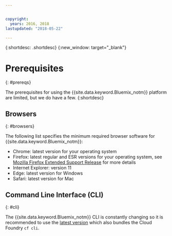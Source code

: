 ```yaml
---


copyright:
  years: 2016, 2018
lastupdated: "2018-05-22"

---
```


{:shortdesc: .shortdesc}
{:new_window: target="_blank"}

# Prerequisites
{: #prereqs}

The prerequisites for using the {{site.data.keyword.Bluemix_notm}} platform are limited, but we do have a few.
{:shortdesc}

## Browsers
{: #browsers}

The following list specifies the minimum required browser software for {{site.data.keyword.Bluemix_notm}}:

 * Chrome: latest version for your operating system
 * Firefox: latest regular and ESR versions for your operating system, see [Mozilla Firefox
Extended Support Release](https://www.mozilla.org/firefox/organizations/) for more details
 * Internet Explorer: version 11
 * Edge: latest version for Windows
 * Safari: latest version for Mac

## Command Line Interface (CLI)
{: #cli}

The {{site.data.keyword.Bluemix_notm}} CLI is constantly changing so it is recommended to use the [latest version](/docs/cli/reference/bluemix_cli/all_versions.html) which also bundles the Cloud Foundry `cf cli`. 
